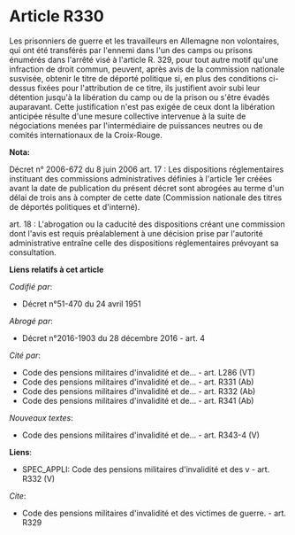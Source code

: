 # Article R330

Les prisonniers de guerre et les travailleurs en Allemagne non volontaires, qui ont été transférés par l'ennemi dans l'un des
camps ou prisons énumérés dans l'arrêté visé à l'article R. 329, pour tout autre motif qu'une infraction de droit commun,
peuvent, après avis de la commission nationale susvisée, obtenir le titre de déporté politique si, en plus des conditions ci-
dessus fixées pour l'attribution de ce titre, ils justifient avoir subi leur détention jusqu'à la libération du camp ou de la
prison ou s'être évadés auparavant. Cette justification n'est pas exigée de ceux dont la libération anticipée résulte d'une
mesure collective intervenue à la suite de négociations menées par l'intermédiaire de puissances neutres ou de comités
internationaux de la Croix-Rouge.

**Nota:**

Décret n° 2006-672 du 8 juin 2006 art. 17 : Les dispositions réglementaires instituant des commissions administratives
définies à l'article 1er créées avant la date de publication du présent décret sont abrogées au terme d'un délai de trois ans
à compter de cette date (Commission nationale des titres de déportés politiques et d'interné).

art. 18 : L'abrogation ou la caducité des dispositions créant une commission dont l'avis est requis préalablement à une
décision prise par l'autorité administrative entraîne celle des dispositions réglementaires prévoyant sa consultation.

**Liens relatifs à cet article**

_Codifié par_:

  - Décret n°51-470 du 24 avril 1951

_Abrogé par_:

  - Décret n°2016-1903 du 28 décembre 2016 - art. 4

_Cité par_:

  - Code des pensions militaires d'invalidité et de... - art. L286 (VT)
  - Code des pensions militaires d'invalidité et de... - art. R331 (Ab)
  - Code des pensions militaires d'invalidité et de... - art. R332 (Ab)
  - Code des pensions militaires d'invalidité et de... - art. R341 (Ab)

_Nouveaux textes_:

  - Code des pensions militaires d'invalidité et de... - art. R343-4 (V)

**Liens**:

  - SPEC_APPLI: Code des pensions militaires d'invalidité et des v - art. R332 (V)

_Cite_:

  - Code des pensions militaires d'invalidité et des victimes de guerre. - art. R329
